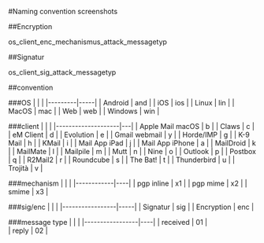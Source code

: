 #Naming convention screenshots

##Encryption

os\_client\_enc\_mechanismus\_attack\_messagetyp


##Signatur

os\_client\_sig\_attack\_messagetyp



##convention

###OS
| 	      | 	|
|---------|-----|
| Android | and |
| iOS     | ios |
| Linux   | lin |
| MacOS   | mac |
| Web     | web |
| Windows | win |





###client
| 		             |   |
|--------------------|---|
| Apple Mail macOS	 | b |
| Claws			 	 | c |
| eM Client			 | d |
| Evolution			 | e |
| Gmail webmail		 | y |
| Horde/IMP			 | g |
| K-9 Mail			 | h |
| KMail				 | i |
| Mail App iPad		 | j |
| Mail App iPhone	 | a |
| MailDroid			 | k |
| MailMate			 | l |
| Mailpile			 | m |
| Mutt				 | n |
| Nine			 	 | o |
| Outlook			 | p |
| Postbox			 | q |
| R2Mail2			 | r |
| Roundcube			 | s |
| The Bat!			 | t |
| Thunderbird		 | u |
| Trojità			 | v |



###mechanism
|            |    |
|------------|----|
| pgp inline | x1 |
| pgp mime   | x2 |
| smime      | x3 |


###sig/enc
|                 |     |
|-----------------|-----|
| Signatur        | sig |
| Encryption	  | enc |


###message type
| 				  |    |
|-----------------|----|
| received        | 01 |	
| reply			  | 02 |


